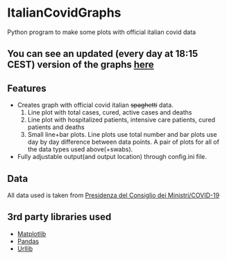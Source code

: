 # ItalianCovidGraphs
Python program to make some plots with official italian covid data
## You can see an updated (every day at 18:15 CEST) version of the graphs [here](https://covid.fratorgano.me) 
## Features 
* Creates graph with official covid italian ~~spaghetti~~ data. 
  1. Line plot with total cases, cured, active cases and deaths
  2. Line plot with hospitalized patients, intensive care patients, cured patients and deaths
  3. Small line+bar plots. Line plots use total number and bar plots use day by day difference between data points. A pair of plots for all of the data types used above(+swabs).
* Fully adjustable output(and output location) through config.ini file.
## Data
All data used is taken from [Presidenza del Consiglio dei Ministri/COVID-19](https://github.com/pcm-dpc/COVID-19)
## 3rd party libraries used
* [Matplotlib](https://github.com/matplotlib/matplotlib)
* [Pandas](https://github.com/pandas-dev/pandas)
* [Urllib](https://github.com/urllib3/urllib3)
